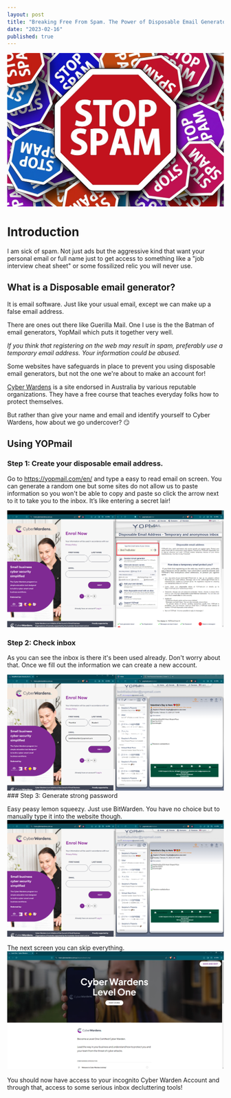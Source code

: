 ```yaml
---
layout: post
title: "Breaking Free From Spam. The Power of Disposable Email Generators"
date: "2023-02-16"
published: true
---
```


<img src="../images/0001-01-26/traffic-signs-464655_1280.jpg" class="image fit" alt="Title image"/>

# Introduction

I am sick of spam. Not just ads but the aggressive kind that want your personal email or full name just to get access to something like a "job interview cheat sheet" or some fossilized relic you will never use. 

## What is a Disposable email generator?

It is email software. Just like your usual email, except we can make up a false email address.

There are ones out there like Guerilla Mail. One I use is the the Batman of email generators, YopMail which puts it together very well.

_If you think that registering on the web may result in spam, preferably use a temporary email address. Your information could be abused._

Some websites have safeguards in place to prevent you using disposable email generators, but not the one we're about to make an account for! 

[Cyber Wardens](https://train.cyberwardens.com.au/) is a site endorsed in Australia by various reputable organizations. They have a free course that teaches everyday folks how to protect themselves. 

But rather than give your name and email and identify yourself to Cyber Wardens, how about we go undercover? 😏

## Using YOPmail

### Step 1: Create your disposable email address.

Go to https://yopmail.com/en/ and type a easy to read email on screen. You can generate a random one but some sites do not allow us to paste information so you won't be able to copy and paste so click the arrow next to it to take you to the inbox. It’s like entering a secret lair!

<img src="../images/0001-01-26/CreateDisposableEmail.png" class="image fit" alt="Picture showing disposable email"/>

### Step 2: Check inbox


As you can see the inbox is there it's been used already. Don't worry about that. Once we fill out the information we can create a new account. 

<img src="../images/0001-01-26/FakeYourIdentity.png" class="image fit" alt="Picture showing disposable email inbox"/>
### Step 3: Generate strong password

Easy peasy lemon squeezy. Just use BitWarden. You have no choice but to manually type it into the website though. 
<img src="../images/0001-01-26/GoToInbox.png" class="image fit" alt="Generating password"/>

The next screen you can skip everything. 
<img src="../images/0001-01-26/AccountGenerated.png" class="image fit" alt="Auto generated account"/>

You should now have access to your incognito Cyber Warden Account and through that, access to some serious inbox decluttering tools!